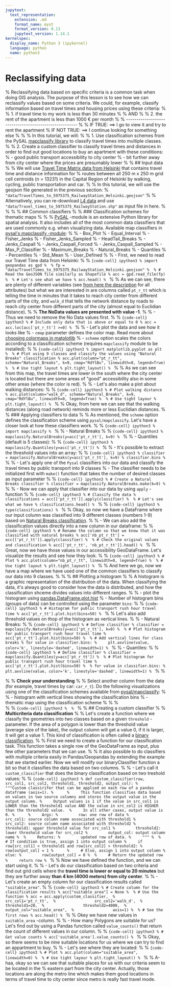 ```yaml
---
jupytext:
  text_representation:
    extension: .md
    format_name: myst
    format_version: 0.13
    jupytext_version: 1.14.1
kernelspec:
  display_name: Python 3 (ipykernel)
  language: python
  name: python3
---
```


# Reclassifying data

% Reclassifying data based on specific criteria is a common task when doing GIS analysis. The purpose of this lesson is to see how we can reclassify values based on some criteria. We could, for example, classify information based on travel times and housing prices using these criteria:
% 
% 1. if travel time to my work is less than 30 minutes
% 
%     AND
% 
%     2. the rent of the apartment is less than 1000 € per month
% 
%     ------------------------------------------------------
% 
%     IF TRUE: ==> I go to view it and try to rent the apartment
%     IF NOT TRUE: ==> I continue looking for something else
% 
% 
% In this tutorial, we will:
% 
% 1. Use classification schemes from the PySAL [mapclassify library](https://pysal.org/mapclassify/) to classify travel times into multiple classes.
% 
% 2. Create a custom classifier to classify travel times and distances in order to find out good locations to buy an apartment with these conditions:
%    - good public transport accessibility to city center
%    - bit further away from city center where the prices are presumably lower
% 
% ## Input data
% 
% We will use [Travel Time Matrix data from Helsinki](https://blogs.helsinki.fi/accessibility/helsinki-region-travel-time-matrix/) that contains travel time and distance information for 
% routes between all 250 m x 250 m grid cell centroids (n = 13231) in the Capital Region of Helsinki by walking, cycling, public transportation and car.
% 
% In this tutorial, we will use the geojson file generated in the previous section:
% `"data/TravelTimes_to_5975375_RailwayStation_Helsinki.geojson"`
% 
% Alternatively, you can re-download [L4 data](https://github.com/AutoGIS/data/raw/master/L4_data.zip) and use `"data/Travel_times_to_5975375_RailwayStation.shp"` as input file in here.
% 
% 
% 
% ## Common classifiers
% 
% ### Classification schemes for thematic maps
% 
% 
% [PySAL](https://pysal.org/) -module is an extensive Python library for spatial analysis. It also includes all of the most common data classifiers that are used commonly e.g. when visualizing data. Available map classifiers in [pysal's mapclassify -module](https://github.com/pysal/mapclassify):
% 
%  - Box_Plot
%  - Equal_Interval
%  - Fisher_Jenks
%  - Fisher_Jenks_Sampled
%  - HeadTail_Breaks
%  - Jenks_Caspall
%  - Jenks_Caspall_Forced
%  - Jenks_Caspall_Sampled
%  - Max_P_Classifier
%  - Maximum_Breaks
%  - Natural_Breaks
%  - Quantiles
%  - Percentiles
%  - Std_Mean
%  - User_Defined
% 
% - First, we need to read our Travel Time data from Helsinki:
% 
% ```{code-cell} ipython3
% import geopandas as gpd
% 
% fp = "data/TravelTimes_to_5975375_RailwayStation_Helsinki.geojson"
% 
% # Read the GeoJSON file similarly as Shapefile
% acc = gpd.read_file(fp)
% 
% # Let's see what we have
% acc.head()
% ```
% 
% As we can see, there are plenty of different variables (see [from here the description](http://blogs.helsinki.fi/accessibility/helsinki-region-travel-time-matrix-2015) for all attributes) but what we are interested in are columns called `pt_r_tt` which is telling the time in minutes that it takes to reach city center from different parts of the city, and `walk_d` that tells the network distance by roads to reach city center from different parts of the city (almost equal to Euclidian distance).
% 
% **The NoData values are presented with value -1**. 
% 
% - Thus we need to remove the No Data values first.
% 
% ```{code-cell} ipython3
% # Include only data that is above or equal to 0
% acc = acc.loc[acc['pt_r_tt'] >=0]
% ```
% 
% - Let's plot the data and see how it looks like
% - `cmap` parameter defines the color map. Read more about [choosing colormaps in matplotlib](https://matplotlib.org/3.1.0/tutorials/colors/colormaps.html)
% - `scheme` option scales the colors according to a classification scheme (requires `mapclassify` module to be installed):
% 
% ```{code-cell} ipython3
% import matplotlib.pyplot as plt
% 
% # Plot using 9 classes and classify the values using "Natural Breaks" classification
% acc.plot(column="pt_r_tt", scheme="Natural_Breaks", k=9, cmap="RdYlBu", linewidth=0, legend=True)
% 
% # Use tight layout
% plt.tight_layout()
% ```
% 
% As we can see from this map, the travel times are lower in the south where the city center is located but there are some areas of "good" accessibility also in some other areas (where the color is red).
% 
% - Let's also make a plot about walking distances:
% 
% ```{code-cell} ipython3
% # Plot walking distance
% acc.plot(column="walk_d", scheme="Natural_Breaks", k=9, cmap="RdYlBu", linewidth=0, legend=True)
% 
% # Use tight layour
% plt.tight_layout()
% ```
% 
% Okay, from here we can see that the walking distances (along road network) reminds more or less Euclidian distances. 
% 
% ### Applying classifiers to data
% 
% As mentioned, the `scheme` option defines the classification scheme using `pysal/mapclassify`. Let's have a closer look at how these classifiers work.
% 
% ```{code-cell} ipython3
% import mapclassify
% ```
% 
% - Natural Breaks
% 
% ```{code-cell} ipython3
% mapclassify.NaturalBreaks(y=acc['pt_r_tt'], k=9)
% ```
% 
% - Quantiles (default is 5 classes):
% 
% ```{code-cell} ipython3
% mapclassify.Quantiles(y=acc['pt_r_tt'])
% ```
% 
% - It's possible to extract the threshold values into an array:
% 
% ```{code-cell} ipython3
% classifier = mapclassify.NaturalBreaks(y=acc['pt_r_tt'], k=9)
% classifier.bins
% ```
% 
% - Let's apply one of the `Pysal` classifiers into our data and classify the travel times by public transport into 9 classes
% - The classifier needs to be initialized first with `make()` function that takes the number of desired classes as input parameter
% 
% ```{code-cell} ipython3
% # Create a Natural Breaks classifier
% classifier = mapclassify.NaturalBreaks.make(k=9)
% ```
% 
% - Now we can apply that classifier into our data by using `apply` -function
% 
% ```{code-cell} ipython3
% # Classify the data
% classifications = acc[['pt_r_tt']].apply(classifier)
% 
% # Let's see what we have
% classifications.head()
% ```
% 
% ```{code-cell} ipython3
% type(classifications)
% ```
% 
% Okay, so now we have a DataFrame where our input column was classified into 9 different classes (numbers 1-9) based on [Natural Breaks classification](http://wiki-1-1930356585.us-east-1.elb.amazonaws.com/wiki/index.php/Jenks_Natural_Breaks_Classification).
% 
% - We can also add the classification values directly into a new column in our dataframe:
% 
% ```{code-cell} ipython3
% # Rename the column so that we know that it was classified with natural breaks
% acc['nb_pt_r_tt'] = acc[['pt_r_tt']].apply(classifier)
% 
% # Check the original values and classification
% acc[['pt_r_tt', 'nb_pt_r_tt']].head()
% ```
% 
% Great, now we have those values in our accessibility GeoDataFrame. Let's visualize the results and see how they look.
% 
% ```{code-cell} ipython3
% # Plot
% acc.plot(column="nb_pt_r_tt", linewidth=0, legend=True)
% 
% # Use tight layout
% plt.tight_layout()
% ```
% 
% And here we go, now we have a map where we have used one of the common classifiers to classify our data into 9 classes.
% 
% 
% ## Plotting a histogram
% 
% A histogram is a graphic representation of the distribution of the data. When classifying the data, it's always good to consider how the data is distributed, and how the classification shceme divides values into different ranges. 
% 
% - plot the histogram using [pandas.DataFrame.plot.hist](https://pandas.pydata.org/pandas-docs/stable/reference/api/pandas.DataFrame.plot.hist.html)
% - Number of histogram bins (groups of data) can be controlled using the parameter `bins`:
% 
% ```{code-cell} ipython3
% # Histogram for public transport rush hour travel time
% acc['pt_r_tt'].plot.hist(bins=50)
% ```
% 
% Let's also add threshold values on thop of the histogram as vertical lines.
% 
% - Natural Breaks:
% 
% ```{code-cell} ipython3
% # Define classifier
% classifier = mapclassify.NaturalBreaks(y=acc['pt_r_tt'], k=9)
% 
% # Plot histogram for public transport rush hour travel time
% acc['pt_r_tt'].plot.hist(bins=50)
% 
% # Add vertical lines for class breaks
% for value in classifier.bins:
%     plt.axvline(value, color='k', linestyle='dashed', linewidth=1)
% ```
% 
% - Quantiles:
% 
% ```{code-cell} ipython3
% # Define classifier
% classifier = mapclassify.Quantiles(y=acc['pt_r_tt'])
% 
% # Plot histogram for public transport rush hour travel time
% acc['pt_r_tt'].plot.hist(bins=50)
% 
% for value in classifier.bins:
%     plt.axvline(value, color='k', linestyle='dashed', linewidth=1)
% ```
% 
% <div class="alert alert-info">
% 
% **Check your understanding**
% 
% Select another column from the data (for example, travel times by car: `car_r_t`). Do the following visualizations using one of the classification schemes available from [pysal/mapclassify](https://github.com/pysal/mapclassify):
%     
% - histogram with vertical lines showing the classification bins
% - thematic map using the classification scheme
% 
% 
% </div>
% 
% ```{code-cell} ipython3
% 
% ```
% 
% ## Creating a custom classifier
% 
% **Multicriteria data classification**
% 
% Let's create a function where we classify the geometries into two classes based on a given `threshold` -parameter. If the area of a polygon is lower than the threshold value (average size of the lake), the output column will get a value 0, if it is larger, it will get a value 1. This kind of classification is often called a [binary classification](https://en.wikipedia.org/wiki/Binary_classification).
% 
% First we need to create a function for our classification task. This function takes a single row of the GeoDataFrame as input, plus few other parameters that we can use.
% 
% It also possible to do classifiers with multiple criteria easily in Pandas/Geopandas by extending the example that we started earlier. Now we will modify our binaryClassifier function a bit so that it classifies the data based on two columns.
% 
% - Let's call it `custom_classifier` that does the binary classification based on two treshold values:
% 
% ```{code-cell} ipython3
% def custom_classifier(row, src_col1, src_col2, threshold1, threshold2, output_col):
%     """Custom classirifer that can be applied on each row of a pandas dataframe (axis=1).
%     
%     This function classifies data based on values in two source columns and stores the output value in the output column.
%     Output values is 1 if the value in src_col1 is LOWER than the threshold1 value AND the value in src_col2 is HIGHER than the threshold2 value. 
%     In all other cases, output value is 0.
%     
%     Args:
%         row: one row of data
%         src_col1: source column name associated with threshold1
%         src_col2: source column name associated with threshold2
%         threshold1: upper threshold value for src_col1
%         threshold2: lower threshold value for src_col2
%         output_col: output column name
% 
%     Returns:
%         updated row of data.
%     """
% 
%     # If condition is true, assign 1 into output column
%     if row[src_col1] < threshold1 and row[src_col2] > threshold2:
%         row[output_col] = 1
%     
%     # Else, assign 1 into output column
%     else:
%         row[output_col] = 0
% 
%     # Return the updated row
%     return row
% ```
% 
% Now we have defined the function, and we can start using it.
% 
% - Let's do our classification based on two criteria and find out grid cells where the **travel time is lower or equal to 20 minutes** but they are further away **than 4 km (4000 meters) from city center**.
% 
% - Let's create an empty column for our classification results called `"suitable_area"`.
% 
% ```{code-cell} ipython3
% # Create column for the classification results
% acc["suitable_area"] = None
% 
% # Use the function
% acc = acc.apply(custom_classifier, 
%                 src_col1='pt_r_tt', 
%                 src_col2='walk_d', 
%                 threshold1=20, 
%                 threshold2=4000, 
%                 output_col="suitable_area", 
%                 axis=1)
% 
% # See the first rows
% acc.head()
% ```
% 
% Okey we have new values in `suitable_area` -column.
% 
% - How many Polygons are suitable for us? Let's find out by using a Pandas function called `value_counts()` that return the count of different values in our column.
% 
% ```{code-cell} ipython3
% # Get value counts
% acc['suitable_area'].value_counts()
% ```
% 
% Okay, so there seems to be nine suitable locations for us where we can try to find an appartment to buy.
% 
% - Let's see where they are located:
% 
% ```{code-cell} ipython3
% # Plot
% acc.plot(column="suitable_area", linewidth=0)
% 
% # Use tight layour
% plt.tight_layout()
% ```
% 
% A-haa, okay so we can see that suitable places for us with our criteria seem to be located in the
% eastern part from the city center. Actually, those locations are along the metro line which makes them good locations in terms of travel time to city center since metro is really fast travel mode.
